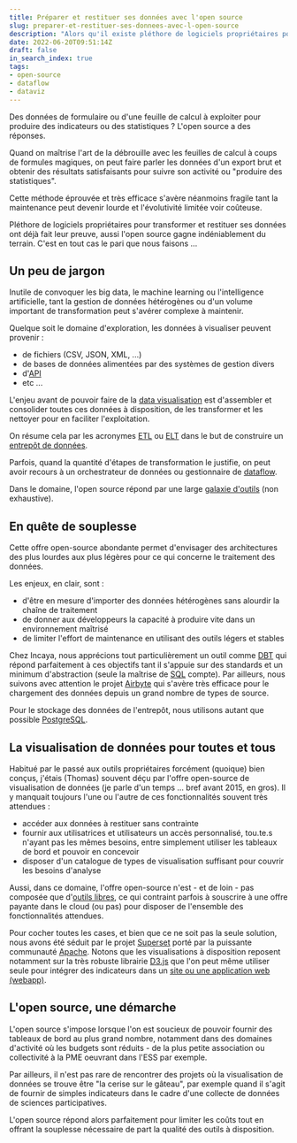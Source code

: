```yaml
---
title: Préparer et restituer ses données avec l'open source
slug: preparer-et-restituer-ses-donnees-avec-l-open-source
description: "Alors qu'il existe pléthore de logiciels propriétaires pour transformer et restituer ses données, l'open-source gagne indéniablement du terrain"
date: 2022-06-20T09:51:14Z
draft: false
in_search_index: true
tags:
- open-source
- dataflow
- dataviz
---
```


Des données de formulaire ou d'une feuille de calcul à exploiter pour produire des indicateurs ou des statistiques ? L'open source a des réponses.<!--more-->

Quand on maîtrise l'art de la débrouille avec les feuilles de calcul à coups de formules magiques, on peut faire parler les données d'un export brut et obtenir des résultats satisfaisants pour suivre son activité ou "produire des statistiques".

Cette méthode éprouvée et très efficace s'avère néanmoins fragile tant la maintenance peut devenir lourde et l'évolutivité limitée voir coûteuse.

Pléthore de logiciels propriétaires pour transformer et restituer ses données ont déjà fait leur preuve, aussi l'open source gagne indéniablement du terrain. C'est en tout cas le pari que nous faisons ...

## Un peu de jargon

Inutile de convoquer les big data, le machine learning ou l'intelligence artificielle, tant la gestion de données hétérogènes ou d'un volume important de transformation peut s'avérer complexe à maintenir.

Quelque soit le domaine d'exploration, les données à visualiser peuvent provenir :
- de fichiers (CSV, JSON, XML, ...)
- de bases de données alimentées par des systèmes de gestion divers
- d'[API](https://fr.wikipedia.org/wiki/Interface_de_programmation)
- etc ...

L'enjeu avant de pouvoir faire de la [data visualisation](https://fr.wikipedia.org/wiki/Visualisation_de_donn%C3%A9es) est d'assembler et consolider toutes ces données à disposition, de les transformer et les nettoyer pour en faciliter l'exploitation.

On résume cela par les acronymes [ETL](https://fr.wikipedia.org/wiki/Extract-transform-load) ou [ELT](https://fr.wikipedia.org/wiki/Extract_load_transform) dans le but de construire un [entrepôt de données](https://fr.wikipedia.org/wiki/Entrep%C3%B4t_de_donn%C3%A9es).

Parfois, quand la quantité d'étapes de transformation le justifie, on peut avoir recours à un orchestrateur de données ou gestionnaire de [dataflow](https://fr.wikipedia.org/wiki/Architecture_Dataflow).

Dans le domaine, l'open source répond par une large [galaxie d'outils](https://snowplowanalytics.com/wp-content/uploads/sites/3/2021/07/v8-Architas-3.png) (non exhaustive).

## En quête de souplesse

Cette offre open-source abondante permet d'envisager des architectures des plus lourdes aux plus légères pour ce qui concerne le traitement des données. 

Les enjeux, en clair, sont :
- d'être en mesure d'importer des données hétérogènes sans alourdir la chaîne de traitement
- de donner aux développeurs la capacité à produire vite dans un environnement maîtrisé
- de limiter l'effort de maintenance en utilisant des outils légers et stables

Chez Incaya, nous apprécions tout particulièrement un outil comme [DBT](https://www.getdbt.com/) qui répond parfaitement à ces objectifs tant il s'appuie sur des standards et un minimum d'abstraction (seule la maîtrise de [SQL](https://fr.wikipedia.org/wiki/Structured_Query_Language) compte). Par ailleurs, nous suivons avec attention le projet [Airbyte](https://airbyte.com/) qui s'avère très efficace pour le chargement des données depuis un grand nombre de types de source.

Pour le stockage des données de l'entrepôt, nous utilisons autant que possible [PostgreSQL](https://www.postgresql.org/).

## La visualisation de données pour toutes et tous

Habitué par le passé aux outils propriétaires forcément (quoique) bien conçus, j'étais (Thomas) souvent déçu par l'offre open-source de visualisation de données (je parle d'un temps ... bref avant 2015, en gros). Il y manquait toujours l'une ou l'autre de ces fonctionnalités souvent très attendues :
- accéder aux données à restituer sans contrainte
- fournir aux utilisatrices et utilisateurs un accès personnalisé, tou.te.s n'ayant pas les mêmes besoins, entre simplement utiliser les tableaux de bord et pouvoir en concevoir
- disposer d'un catalogue de types de visualisation suffisant pour couvrir les besoins d'analyse

Aussi, dans ce domaine, l'offre open-source n'est - et de loin - pas composée que d'[outils libres](https://fr.wikipedia.org/wiki/Logiciel_libre), ce qui contraint parfois à souscrire à une offre payante dans le cloud (ou pas) pour disposer de l'ensemble des fonctionnalités attendues.

Pour cocher toutes les cases, et bien que ce ne soit pas la seule solution, nous avons été séduit par le projet [Superset](https://superset.apache.org/) porté par la puissante communauté [Apache](https://projects.apache.org/). Notons que les visualisations à disposition reposent notamment sur la très robuste librairie [D3.js](https://d3js.org/) que l'on peut même utiliser seule pour intégrer des indicateurs dans un [site ou une application web (webapp)](https://dev.to/lawalalao/quelle-est-la-difference-entre-un-site-web-et-une-application-web-2ml1).

## L'open source, une démarche

L'open source s'impose lorsque l'on est soucieux de pouvoir fournir des tableaux de bord au plus grand nombre, notamment dans des domaines d'activité où les budgets sont réduits - de la plus petite association ou collectivité à la PME oeuvrant dans l'ESS par exemple.

Par ailleurs, il n'est pas rare de rencontrer des projets où la visualisation de données se trouve être "la cerise sur le gâteau", par exemple quand il s'agit de fournir de simples indicateurs dans le cadre d'une collecte de données de sciences participatives. 

L'open source répond alors parfaitement pour limiter les coûts tout en offrant la souplesse nécessaire de part la qualité des outils à disposition.
